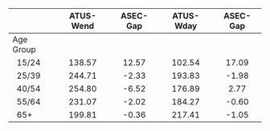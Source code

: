 
|                      |    ATUS-Wend |     ASEC-Gap |    ATUS-Wday |     ASEC-Gap |
| -------------------- | :----------: | :----------: | :----------: | :----------: |
| Age Group            |              |              |              |              |
| &nbsp;&nbsp;15/24    |       138.57 |        12.57 |       102.54 |        17.09 |
| &nbsp;&nbsp;25/39    |       244.71 |        -2.33 |       193.83 |        -1.98 |
| &nbsp;&nbsp;40/54    |       254.80 |        -6.52 |       176.89 |         2.77 |
| &nbsp;&nbsp;55/64    |       231.07 |        -2.02 |       184.27 |        -0.60 |
| &nbsp;&nbsp;65+      |       199.81 |        -0.36 |       217.41 |        -1.05 |

